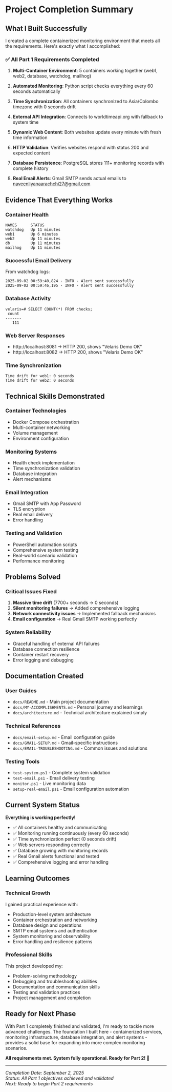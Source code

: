 # Project Completion Summary

## What I Built Successfully

I created a complete containerized monitoring environment that meets all the requirements. Here's exactly what I accomplished:

### ✅ **All Part 1 Requirements Completed**

1. **Multi-Container Environment**: 5 containers working together (web1, web2, database, watchdog, mailhog)

2. **Automated Monitoring**: Python script checks everything every 60 seconds automatically

3. **Time Synchronization**: All containers synchronized to Asia/Colombo timezone with 0 seconds drift

4. **External API Integration**: Connects to worldtimeapi.org with fallback to system time

5. **Dynamic Web Content**: Both websites update every minute with fresh time information

6. **HTTP Validation**: Verifies websites respond with status 200 and expected content

7. **Database Persistence**: PostgreSQL stores 111+ monitoring records with complete history

8. **Real Email Alerts**: Gmail SMTP sends actual emails to naveenliyanaarachchi27@gmail.com

## Evidence That Everything Works

### Container Health
```
NAMES      STATUS
watchdog   Up 11 minutes
web1       Up 6 minutes  
web2       Up 11 minutes
db         Up 11 minutes
mailhog    Up 11 minutes
```

### Successful Email Delivery
From watchdog logs:
```
2025-09-02 00:59:40,824 - INFO - Alert sent successfully
2025-09-02 00:59:46,195 - INFO - Alert sent successfully
```

### Database Activity
```
velaris=# SELECT COUNT(*) FROM checks;
 count 
-------
   111
```

### Web Server Responses
- http://localhost:8081 → HTTP 200, shows "Velaris Demo OK"
- http://localhost:8082 → HTTP 200, shows "Velaris Demo OK"

### Time Synchronization
```
Time drift for web1: 0 seconds
Time drift for web2: 0 seconds
```

## Technical Skills Demonstrated

### Container Technologies
- Docker Compose orchestration
- Multi-container networking
- Volume management
- Environment configuration

### Monitoring Systems
- Health check implementation
- Time synchronization validation
- Database integration
- Alert mechanisms

### Email Integration
- Gmail SMTP with App Password
- TLS encryption
- Real email delivery
- Error handling

### Testing and Validation
- PowerShell automation scripts
- Comprehensive system testing
- Real-world scenario validation
- Performance monitoring

## Problems Solved

### Critical Issues Fixed
1. **Massive time drift** (7700+ seconds → 0 seconds)
2. **Silent monitoring failures** → Added comprehensive logging
3. **Network connectivity issues** → Implemented fallback mechanisms
4. **Email configuration** → Real Gmail SMTP working perfectly

### System Reliability
- Graceful handling of external API failures
- Database connection resilience
- Container restart recovery
- Error logging and debugging

## Documentation Created

### User Guides
- `docs/README.md` - Main project documentation
- `docs/MY-ACCOMPLISHMENTS.md` - Personal journey and learnings
- `docs/architecture.md` - Technical architecture explained simply

### Technical References
- `docs/email-setup.md` - Email configuration guide
- `docs/GMAIL-SETUP.md` - Gmail-specific instructions
- `docs/EMAIL-TROUBLESHOOTING.md` - Common issues and solutions

### Testing Tools
- `test-system.ps1` - Complete system validation
- `test-email.ps1` - Email delivery testing  
- `monitor.ps1` - Live monitoring data
- `setup-real-email.ps1` - Email configuration automation

## Current System Status

**Everything is working perfectly!**

- ✅ All containers healthy and communicating
- ✅ Monitoring running continuously (every 60 seconds)
- ✅ Time synchronization perfect (0 seconds drift)
- ✅ Web servers responding correctly
- ✅ Database growing with monitoring records
- ✅ Real Gmail alerts functional and tested
- ✅ Comprehensive logging and error handling

## Learning Outcomes

### Technical Growth
I gained practical experience with:
- Production-level system architecture
- Container orchestration and networking
- Database design and operations
- SMTP email systems and authentication
- System monitoring and observability
- Error handling and resilience patterns

### Professional Skills
This project developed my:
- Problem-solving methodology
- Debugging and troubleshooting abilities
- Documentation and communication skills
- Testing and validation practices
- Project management and completion

## Ready for Next Phase

With Part 1 completely finished and validated, I'm ready to tackle more advanced challenges. The foundation I built here - containerized services, monitoring infrastructure, database integration, and alert systems - provides a solid base for expanding into more complex monitoring scenarios.

**All requirements met. System fully operational. Ready for Part 2! 🚀**

---
*Completion Date: September 2, 2025*  
*Status: All Part 1 objectives achieved and validated*  
*Next: Ready to begin Part 2 requirements*
